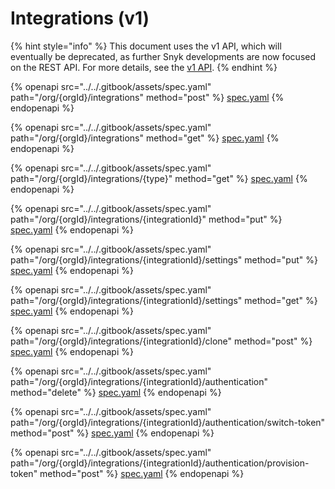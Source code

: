 # Integrations (v1)

{% hint style="info" %}
This document uses the v1 API, which will eventually be deprecated, as further Snyk developments are now focused on the REST API. For more details, see the [v1 API](../v1-api.md).
{% endhint %}

{% openapi src="../../.gitbook/assets/spec.yaml" path="/org/{orgId}/integrations" method="post" %}
[spec.yaml](../../.gitbook/assets/spec.yaml)
{% endopenapi %}

{% openapi src="../../.gitbook/assets/spec.yaml" path="/org/{orgId}/integrations" method="get" %}
[spec.yaml](../../.gitbook/assets/spec.yaml)
{% endopenapi %}

{% openapi src="../../.gitbook/assets/spec.yaml" path="/org/{orgId}/integrations/{type}" method="get" %}
[spec.yaml](../../.gitbook/assets/spec.yaml)
{% endopenapi %}

{% openapi src="../../.gitbook/assets/spec.yaml" path="/org/{orgId}/integrations/{integrationId}" method="put" %}
[spec.yaml](../../.gitbook/assets/spec.yaml)
{% endopenapi %}

{% openapi src="../../.gitbook/assets/spec.yaml" path="/org/{orgId}/integrations/{integrationId}/settings" method="put" %}
[spec.yaml](../../.gitbook/assets/spec.yaml)
{% endopenapi %}

{% openapi src="../../.gitbook/assets/spec.yaml" path="/org/{orgId}/integrations/{integrationId}/settings" method="get" %}
[spec.yaml](../../.gitbook/assets/spec.yaml)
{% endopenapi %}

{% openapi src="../../.gitbook/assets/spec.yaml" path="/org/{orgId}/integrations/{integrationId}/clone" method="post" %}
[spec.yaml](../../.gitbook/assets/spec.yaml)
{% endopenapi %}

{% openapi src="../../.gitbook/assets/spec.yaml" path="/org/{orgId}/integrations/{integrationId}/authentication" method="delete" %}
[spec.yaml](../../.gitbook/assets/spec.yaml)
{% endopenapi %}

{% openapi src="../../.gitbook/assets/spec.yaml" path="/org/{orgId}/integrations/{integrationId}/authentication/switch-token" method="post" %}
[spec.yaml](../../.gitbook/assets/spec.yaml)
{% endopenapi %}

{% openapi src="../../.gitbook/assets/spec.yaml" path="/org/{orgId}/integrations/{integrationId}/authentication/provision-token" method="post" %}
[spec.yaml](../../.gitbook/assets/spec.yaml)
{% endopenapi %}
